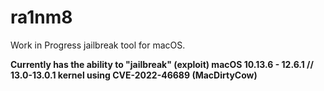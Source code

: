 # ra1nm8

Work in Progress jailbreak tool for macOS.

**Currently has the ability to "jailbreak" (exploit) macOS 10.13.6 - 12.6.1 // 13.0-13.0.1 kernel using 
CVE-2022-46689 (MacDirtyCow)**
